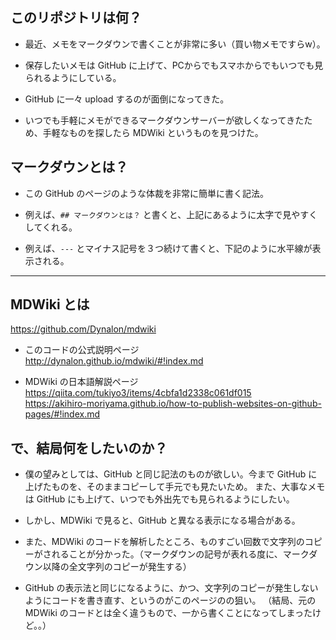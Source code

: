 ## このリポジトリは何？
* 最近、メモをマークダウンで書くことが非常に多い（買い物メモですらw）。

* 保存したいメモは GitHub に上げて、PCからでもスマホからでもいつでも見られるようにしている。

* GitHub に一々 upload するのが面倒になってきた。

* いつでも手軽にメモができるマークダウンサーバーが欲しくなってきたため、手軽なものを探したら MDWiki というものを見つけた。

## マークダウンとは？
* この GitHub のページのような体裁を非常に簡単に書く記法。

* 例えば、`## マークダウンとは？` と書くと、上記にあるように太字で見やすくしてくれる。

* 例えば、`---` とマイナス記号を３つ続けて書くと、下記のように水平線が表示される。

---
## MDWiki とは
https://github.com/Dynalon/mdwiki

* このコードの公式説明ページ  
http://dynalon.github.io/mdwiki/#!index.md  

* MDWiki の日本語解説ページ  
https://qiita.com/tukiyo3/items/4cbfa1d2338c061df015  
https://akihiro-moriyama.github.io/how-to-publish-websites-on-github-pages/#!index.md  

## で、結局何をしたいのか？
* 僕の望みとしては、GitHub と同じ記法のものが欲しい。今まで GitHub に上げたものを、そのままコピーして手元でも見たいため。
また、大事なメモは GitHub にも上げて、いつでも外出先でも見られるようにしたい。

* しかし、MDWiki で見ると、GitHub と異なる表示になる場合がある。

* また、MDWiki のコードを解析したところ、ものすごい回数で文字列のコピーがされることが分かった。（マークダウンの記号が表れる度に、マークダウン以降の全文字列のコピーが発生する）

* GitHub の表示法と同じになるように、かつ、文字列のコピーが発生しないようにコードを書き直す、というのがこのページのの狙い。
（結局、元の MDWiki のコードとは全く違うもので、一から書くことになってしまったけど。。）
